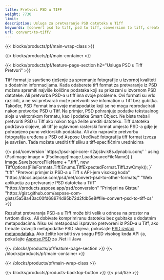 ```yaml
---
title: Pretvori PSD u TIFF
weight: 7730
limit: 
description: Usluga za pretvaranje PSD datoteka u Tiff
keywords: [convert psd to tiff, psd to tiff, conversion to tiff, create tiff from psd, print psd as tiff]
url: convert/to-tiff/
---
```


{{< blocks/products/pf/main-wrap-class >}}

{{< blocks/products/pf/main-container >}}

{{< blocks/products/pf/feature-page-section h2="Usluga PSD u Tiff Pretvori" >}}
<p>Tiff format je savršeno rješenje za spremanje fotografije u izvornoj kvaliteti s dodatnim informacijama. Kada odaberete tiff format za pretvaranje iz PSD možete spremiti najviše količine podataka koji su prikazani u izvornom PSD datoteke. Ali pretvorba PSD-a u tiff ima svoje probleme. Ovi formati su vrlo različiti, a ne svi pretvarač može pretvoriti sve infomation u Tiff bez gubitka. Također, PSD Format ima svoje metapodatke koji se ne mogu reproducirati nakon pretvorbe PSD u Tiff. Na primjer, PSD pohranjuje podatke tekstualnog sloja u vektorskom formatu, kao i podatke Smart Object. Ne biste trebali pretvoriti PSD u Tiff ako nakon toga želite urediti datoteku. Tiff datoteka podržava slojeve, ali tiff je uglavnom rasterski format umjesto PSD-a gdje je pohranjeno puno vektorskih podataka. Ali ako napravite pretvorbu fotografija uređena u PSD od Aspose <a href="https://products.aspose.app/psd/photo-editor">Uređivač fotografija</a> tiff format izvoza je savršen. Tada možete urediti tiff sliku s tiff-specifičnim urednicima</p>
{{< psd/conversion `https://psd-api-core-rl2ajsbv.k8s.dynabic.com/` 
`    using (PsdImage image = (PsdImage)Image.Load(sourceFileName))
    {
        image.Save(sourceFileName + ".tiff", new TiffOptions(FileFormats.Tiff.Enums.TiffExpectedFormat.TiffLzwCmyk));
    }` 
	"tiff" 
"Pretvori primjer iz PSD-a u Tiff s API-jem visokog koda"  "https://docs.aspose.com/psd/net/convert-psd-to-other-formats/" 
"Web aplikacija za pretvaranje PSD datoteka u Tiff" "https://products.aspose.app/psd/conversion" 
"Primjeri na Gistsu" "https://gist.github.com/aspose-com-gists/5a58a43ac00fd68974d95b72d2fdb5e8#file-convert-psd-to-tiff-cs" >}}
<p>Rezultat pretvaranja PSD-a u Tiff može biti velik u odnosu na prostor na tvrdom disku. Ali dobivate komprimiranu datoteku bez gubitaka s dodatnim metapodacima. Nisu svi metapodaci ispravno pretvoreni iz PSD-a u Tiff, ako trebate izdvojiti metapodatke PSD slojeva, pokušajte <a href="https://products.aspose.app/psd/metadata">PSD izvlači metapodataka</a>. Ako želite koristiti svu snagu PSD visokog koda API-ja, pokušajte <a href="/psd">Aspose.PSD</a> za .Net ili Java</p>
{{< /blocks/products/pf/feature-page-section >}}
{{< /blocks/products/pf/main-container >}}


{{< /blocks/products/pf/main-wrap-class >}}

{{< blocks/products/products-backtop-button >}}
{{< psd/tize >}}
